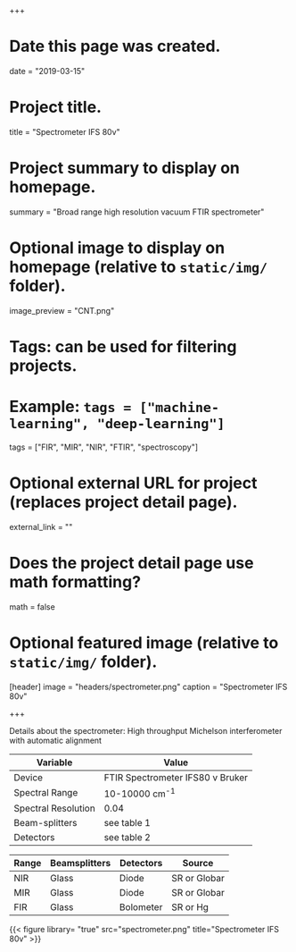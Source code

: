 +++
# Date this page was created.
date = "2019-03-15"

# Project title.
title = "Spectrometer IFS 80v"

# Project summary to display on homepage.
summary = "Broad range high resolution vacuum FTIR spectrometer"

# Optional image to display on homepage (relative to `static/img/` folder).
image_preview = "CNT.png"

# Tags: can be used for filtering projects.
# Example: `tags = ["machine-learning", "deep-learning"]`
tags = ["FIR", "MIR", "NIR", "FTIR", "spectroscopy"]

# Optional external URL for project (replaces project detail page).
external_link = ""

# Does the project detail page use math formatting?
math = false

# Optional featured image (relative to `static/img/` folder).
 [header]
 image = "headers/spectrometer.png"
 caption = "Spectrometer IFS 80v"

+++

Details about the spectrometer:
High throughput Michelson interferometer with automatic alignment



|  Variable | Value |
| --- | --- |
|  Device | FTIR Spectrometer IFS80 v Bruker |
|  Spectral Range | 10-10000 cm<sup>-1</sup> |
|  Spectral Resolution | 0.04 |
|  Beam-splitters | see table 1 |
|  Detectors |see table 2|



|  Range | Beamsplitters | Detectors | Source|
| --- | --- |  --- | --- |
|  NIR | Glass | Diode | SR or Globar |
|  MIR | Glass | Diode | SR or Globar |
|  FIR | Glass | Bolometer | SR or Hg|

{{< figure library= "true" src="spectrometer.png" title="Spectrometer IFS 80v" >}}
